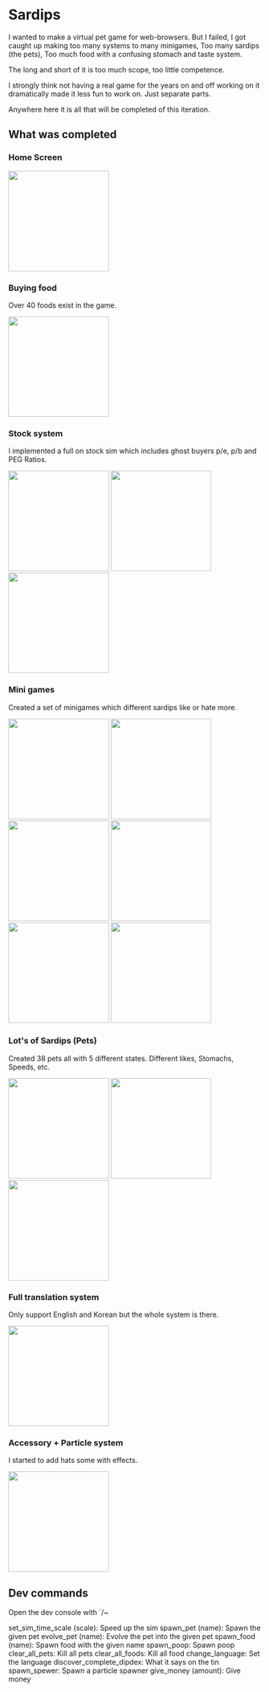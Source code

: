 # Sardips

I wanted to make a virtual pet game for web-browsers. But I failed, I got caught up making too many systems to many minigames, Too many sardips (the pets), Too much food with a confusing stomach and taste system.

The long and short of it is too much scope, too little competence.

I strongly think not having a real game for the years on and off working on it dramatically made it less fun to work on. Just separate parts.


Anywhere here it is all that will be completed of this iteration.


## What was completed
### Home Screen

<img src="./screenshots/main_screen.png" width="200"/>

### Buying food
Over 40 foods exist in the game.

<img src="./screenshots/buy_food_screen.png" width="200"/>

### Stock system
I implemented a full on stock sim which includes ghost buyers p/e, p/b and PEG Ratios.

<img src="./screenshots/stock_list_screen.png" width="200"/>
<img src="./screenshots/stock_company_screen.png" width="200"/>
<img src="./screenshots/stock_buy_screen.png" width="200"/>

### Mini games
Created a set of minigames which different sardips like or hate more.

<img src="./screenshots/mg_higher_or_lower.png" width="200"/>
<img src="./screenshots/mg_tic_tac_toe.png" width="200"/>
<img src="./screenshots/mg_link_four.png" width="200"/>
<img src="./screenshots/mg_translate.png" width="200"/>
<img src="./screenshots/mg_shoot.png" width="200"/>
<img src="./screenshots/mg_snake.png" width="200"/>

### Lot's of Sardips (Pets)
Created 38 pets all with 5 different states. Different likes, Stomachs, Speeds, etc.

<img src="./screenshots/dipdex_list.png" width="200"/>
<img src="./screenshots/dipdex_feature.png" width="200"/>
<img src="./screenshots/dipdex_feature_2.png" width="200"/>


### Full translation system
Only support English and Korean but the whole system is there.

<img src="./screenshots/korean.png" width="200"/>

### Accessory + Particle system
I started to add hats some with effects.

<img src="./screenshots/hats.png" width="200"/>

## Dev commands
Open the dev console with `/~

set_sim_time_scale (scale): Speed up the sim
spawn_pet (name): Spawn the given pet
evolve_pet (name): Evolve the pet into the given pet
spawn_food (name): Spawn food with the given name
spawn_poop: Spawn poop
clear_all_pets: Kill all pets
clear_all_foods: Kill all food
change_language: Set the language
discover_complete_dipdex: What it says on the tin
spawn_spewer: Spawn a particle spawner
give_money (amount): Give money